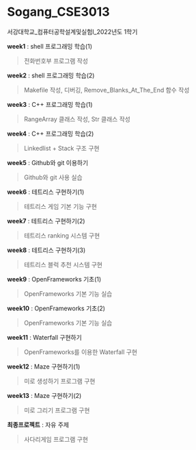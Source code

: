# Sogang_CSE3013
서강대학교_컴퓨터공학설계및실험I_2022년도 1학기

**week1** : shell 프로그래밍 학습(1)
> 전화번호부 프로그램 작성

**week2** : shell 프로그래밍 학습(2)
> Makefile 작성, 디버깅, Remove_Blanks_At_The_End 함수 작성

**week3** : C++ 프로그래밍 학습(1)
> RangeArray 클래스 작성, Str 클래스 작성

**week4** : C++ 프로그래밍 학습(2)
> Linkedlist + Stack 구조 구현

**week5** : Github와 git 이용하기
> Github와 git 사용 실습

**week6** : 테트리스 구현하기(1)
> 테트리스 게임 기본 기능 구현

**week7** : 테트리스 구현하기(2)
> 테트리스 ranking 시스템 구현

**week8** : 테트리스 구현하기(3)
> 테트리스 블럭 추천 시스템 구현

**week9** : OpenFrameworks 기초(1)
> OpenFrameworks 기본 기능 실습

**week10** : OpenFrameworks 기초(2)
> OpenFrameworks 기본 기능 실습

**week11** : Waterfall 구현하기
> OpenFrameworks를 이용한 Waterfall 구현

**week12** : Maze 구현하기(1)
> 미로 생성하기 프로그램 구현

**week13** : Maze 구현하기(2)
> 미로 그리기 프로그램 구현

**최종프로젝트** : 자유 주제
> 사다리게임 프로그램 구현
